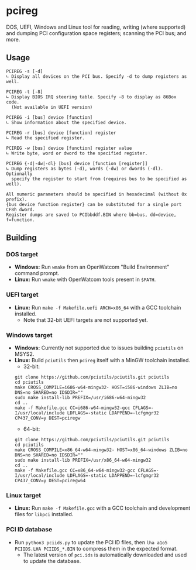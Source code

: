 pcireg
======
DOS, UEFI, Windows and Linux tool for reading, writing (where supported) and dumping PCI configuration space registers; scanning the PCI bus; and more.

Usage
-----
```
PCIREG -s [-d]
∟ Display all devices on the PCI bus. Specify -d to dump registers as well.

PCIREG -t [-8]
∟ Display BIOS IRQ steering table. Specify -8 to display as 86Box code.
  (Not available in UEFI version)

PCIREG -i [bus] device [function]
∟ Show information about the specified device.

PCIREG -r [bus] device [function] register
∟ Read the specified register.

PCIREG -w [bus] device [function] register value
∟ Write byte, word or dword to the specified register.

PCIREG {-d|-dw|-dl} [bus] device [function [register]]
∟ Dump registers as bytes (-d), words (-dw) or dwords (-dl). Optionally
  specify the register to start from (requires bus to be specified as well).

All numeric parameters should be specified in hexadecimal (without 0x prefix).
{bus device function register} can be substituted for a single port CF8h dword.
Register dumps are saved to PCIbbddf.BIN where bb=bus, dd=device, f=function.
```

Building
--------
### DOS target

* **Windows:** Run `wmake` from an OpenWatcom "Build Environment" command prompt.
* **Linux:** Run `wmake` with OpenWatcom tools present in `$PATH`.

### UEFI target

* **Linux:** Run `make -f Makefile.uefi ARCH=x86_64` with a GCC toolchain installed.
  * Note that 32-bit UEFI targets are not supported yet.

### Windows target

* **Windows:** Currently not supported due to issues building `pciutils` on MSYS2.
* **Linux:** Build `pciutils` then `pcireg` itself with a MinGW toolchain installed.
  * 32-bit:
  ```
  git clone https://github.com/pciutils/pciutils.git pciutils
  cd pciutils
  make CROSS_COMPILE=i686-w64-mingw32- HOST=i586-windows ZLIB=no DNS=no SHARED=no IDSDIR=""
  sudo make install-lib PREFIX=/usr/i686-w64-mingw32
  cd ..
  make -f Makefile.gcc CC=i686-w64-mingw32-gcc CFLAGS=-I/usr/local/include LDFLAGS=-static LDAPPEND=-lcfgmgr32 CP437_CONV=y DEST=pciregw
  ```
  * 64-bit:
  ```
  git clone https://github.com/pciutils/pciutils.git pciutils
  cd pciutils
  make CROSS_COMPILE=x86_64-w64-mingw32- HOST=x86_64-windows ZLIB=no DNS=no SHARED=no IDSDIR=""
  sudo make install-lib PREFIX=/usr/x86_64-w64-mingw32
  cd ..
  make -f Makefile.gcc CC=x86_64-w64-mingw32-gcc CFLAGS=-I/usr/local/include LDFLAGS=-static LDAPPEND=-lcfgmgr32 CP437_CONV=y DEST=pciregw64
  ```

### Linux target

* **Linux:** Run `make -f Makefile.gcc` with a GCC toolchain and development files for `libpci` installed.

### PCI ID database

* Run `python3 pciids.py` to update the PCI ID files, then `lha a1o5 PCIIDS.LHA PCIIDS_*.BIN` to compress them in the expected format.
  * The latest version of `pci.ids` is automatically downloaded and used to update the database.

